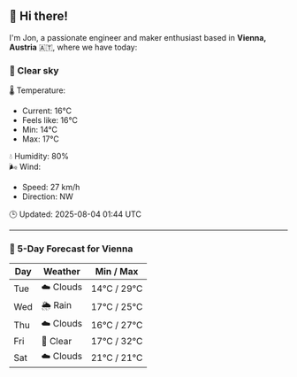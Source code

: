 ## 👋 Hi there!

I'm Jon, a passionate engineer and maker enthusiast based in **Vienna, Austria** 🇦🇹, where we have today:

### 🌙 Clear sky 

🌡️ Temperature: 
* Current: 16°C
* Feels like: 16°C
* Min: 14°C 
* Max: 17°C  

💧 Humidity: 80%  
🌬️ Wind: 
* Speed: 27 km/h 
* Direction: NW  

🕒 Updated: 2025-08-04 01:44 UTC

---

### 📅 5-Day Forecast for Vienna

| Day | Weather | Min / Max |
|-----|---------|------------|
| Tue | ☁️ Clouds | 14°C / 29°C |
| Wed | 🌦️ Rain | 17°C / 25°C |
| Thu | ☁️ Clouds | 16°C / 27°C |
| Fri | 🌙 Clear | 17°C / 32°C |
| Sat | ☁️ Clouds | 21°C / 21°C |
